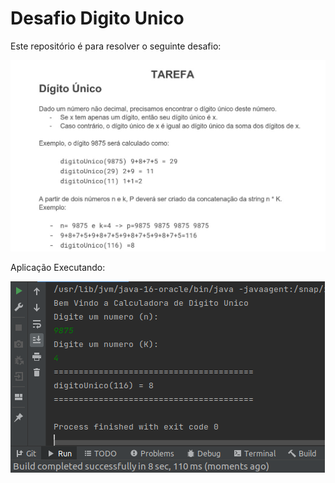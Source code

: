 # Desafio Digito Unico

Este repositório é para resolver o seguinte desafio:



![desafio.png](desafio.png)



Aplicação Executando:

![image-20210617191058417](print_aplicacao.png)
  

